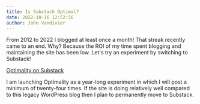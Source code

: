 ```yaml
---
title: Is Substack Optimal?
date: 2022-10-16 12:52:56
author: John Vandivier
---
```




<!-- wp:paragraph -->
<p>From 2012 to 2022 I blogged at least once a month! That streak recently came to an end. Why? Because the ROI of my time spent blogging and maintaining the site has been low. Let's try an experiment by switching to Substack!</p>
<!-- /wp:paragraph -->

<!-- wp:paragraph -->
<p><a href=\"https://optimality.substack.com/p/feat-init-optimality\">Optimality on Substack</a></p>
<!-- /wp:paragraph -->

<!-- wp:paragraph -->
<p>I am launching Optimality as a year-long experiment in which I will post a minimum of twenty-four times. If the site is doing relatively well compared to this legacy WordPress blog then I plan to permanently move to Substack.</p>
<!-- /wp:paragraph -->